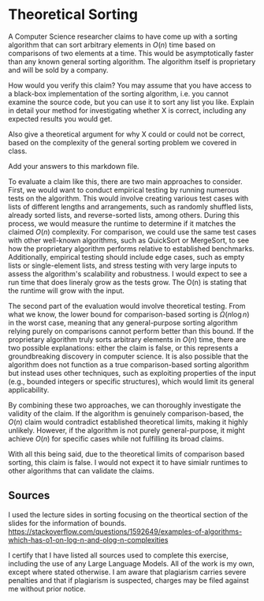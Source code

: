 # Theoretical Sorting

A Computer Science researcher claims to have come up with a sorting algorithm
that can sort arbitrary elements in $O(n)$ time based on comparisons of two
elements at a time. This would be asymptotically faster than any known general
sorting algorithm. The algorithm itself is proprietary and will be sold by a
company.

How would you verify this claim? You may assume that you have access to a
black-box implementation of the sorting algorithm, i.e. you cannot examine the
source code, but you can use it to sort any list you like. Explain in detail
your method for investigating whether X is correct, including any expected
results you would get.

Also give a theoretical argument for why X could or could not be correct, based
on the complexity of the general sorting problem we covered in class.

Add your answers to this markdown file.

To evaluate a claim like this, there are two main approaches to consider. First, we would want to conduct empirical testing by running numerous tests on the algorithm. This would involve creating various test cases with lists of different lengths and arrangements, such as randomly shuffled lists, already sorted lists, and reverse-sorted lists, among others. During this process, we would measure the runtime to determine if it matches the claimed $O(n)$ complexity. For comparison, we could use the same test cases with other well-known algorithms, such as QuickSort or MergeSort, to see how the proprietary algorithm performs relative to established benchmarks. Additionally, empirical testing should include edge cases, such as empty lists or single-element lists, and stress testing with very large inputs to assess the algorithm's scalability and robustness. I would expect to see a run time that does lineraly grow as the tests grow. The O(n) is stating that the runtime will grow with the input. 

The second part of the evaluation would involve theoretical testing. From what we know, the lower bound for comparison-based sorting is $\Omega(n \log n)$ in the worst case, meaning that any general-purpose sorting algorithm relying purely on comparisons cannot perform better than this bound. If the proprietary algorithm truly sorts arbitrary elements in $O(n)$ time, there are two possible explanations: either the claim is false, or this represents a groundbreaking discovery in computer science. It is also possible that the algorithm does not function as a true comparison-based sorting algorithm but instead uses other techniques, such as exploiting properties of the input (e.g., bounded integers or specific structures), which would limit its general applicability.

By combining these two approaches, we can thoroughly investigate the validity of the claim. If the algorithm is genuinely comparison-based, the $O(n)$ claim would contradict established theoretical limits, making it highly unlikely. However, if the algorithm is not purely general-purpose, it might achieve $O(n)$ for specific cases while not fulfilling its broad claims.

With all this being said, due to the theoretical limits of comparison based sorting, this claim is false. I would not expect it to have simialr runtimes to other algorithms that can validate the claims.  

## Sources 
I used the lecture sides in sorting focusing on the theortical section of the slides for the information of bounds. https://stackoverflow.com/questions/1592649/examples-of-algorithms-which-has-o1-on-log-n-and-olog-n-complexities 

I certify that I have listed all sources used to complete this exercise, including the use of any Large Language Models. All of the work is my own, except where stated otherwise. I am aware that plagiarism carries severe penalties and that if plagiarism is suspected, charges may be filed against me without prior notice. 
